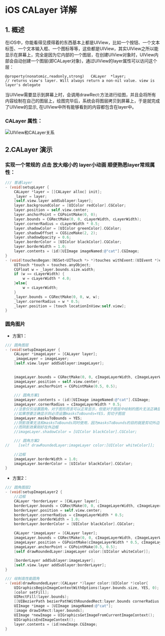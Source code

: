 # iOS CALayer 详解

## 1. 概述
在iOS中，你能看得见摸得着的东西基本上都是UIView，比如一个按钮、一个文本标签、一个文本输入框、一个图标等等，这些都是UIView，其实UIView之所以能显示在屏幕上，完全是因为它内部的一个图层，在创建UIView对象时，UIView内部会自动创建一个图层(即CALayer对象)，通过UIView的layer属性可以访问这个层：

```object
@property(nonatomic,readonly,strong)   CALayer  *layer;            
// returns view's layer. Will always return a non-nil value. view is layer's delegate
```    
当UIView需要显示到屏幕上时，会调用drawRect:方法进行绘图，并且会将所有内容绘制在自己的图层上，绘图完毕后，系统会将图层拷贝到屏幕上，于是就完成了UIView的显示, 在UIView中所有能够看到的内容都包含在layer中。

### CALayer 属性：
![UIView和CALayer关系](https://raw.githubusercontent.com/qxuewei/XWCSDNDemos/master/Images/calayer%E5%B1%9E%E6%80%A7s.png)

## 2.CALayer 演示
### 实现一个常规的 点击 放大缩小的 layer小动画 顺便熟悉layer常规属性：

```objective-c
/// 普通layer
- (void)setupLayer {
    CALayer *layer = [[CALayer alloc] init];
    _layer = layer;
    [self.view.layer addSublayer:layer];
    layer.backgroundColor = [UIColor redColor].CGColor;
    layer.position = self.view.center;
    layer.anchorPoint = CGPointMake(0, 0);
    layer.bounds = CGRectMake(0, 0, cLayerWidth, cLayerWidth);
    layer.cornerRadius = cLayerWidth * 0.5;
    layer.shadowColor = [UIColor greenColor].CGColor;
    layer.shadowOffset = CGSizeMake(2, 2);
    layer.shadowOpacity = 0.6;
    layer.borderColor = [UIColor blackColor].CGColor;
    layer.borderWidth = 1.0;
    layer.contents = (id)[UIImage imageNamed:@"cat"].CGImage;
}
- (void)touchesBegan:(NSSet<UITouch *> *)touches withEvent:(UIEvent *)event {
    UITouch *touch = touches.anyObject;
    CGFloat w = _layer.bounds.size.width;
    if (w == cLayerWidth) {
        w = cLayerWidth * 4.0;
    }else{
        w = cLayerWidth;
    }
    _layer.bounds = CGRectMake(0, 0, w, w);
    _layer.cornerRadius = w * 0.5;
    _layer.position = [touch locationInView:self.view];
}
```

### 圆角图片
* 方案1：


```objective-c
/// 圆角图层
- (void)setupImageLayer {
    CALayer *imageLayer = [CALayer layer];
    _imageLayer = imageLayer;
    [self.view.layer addSublayer:imageLayer];
    
    
    imageLayer.bounds = CGRectMake(0, 0, cImageLayerWidth, cImageLayerWidth);
    imageLayer.position = self.view.center;
    imageLayer.anchorPoint = CGPointMake(0.5, 0.5);
    
    /// 圆角方案1
    imageLayer.contents = (id)[UIImage imageNamed:@"cat"].CGImage;
    imageLayer.cornerRadius = cImageLayerWidth * 0.5;
    //注意仅仅设置圆角，对于图形而言可以正常显示，但是对于图层中绘制的图片无法正确显示
    //如果想要正确显示则必须设置masksToBounds=YES，剪切子图层
    imageLayer.masksToBounds = YES;
    //阴影效果无法和masksToBounds同时使用，因为masksToBounds的目的就是剪切外边框，
    //而阴影效果刚好在外边框
    //imageLayer.shadowColor = [UIColor blackColor].CGColor;

    /// 圆角方案2
//    [self drawRoundedLayer:imageLayer color:[UIColor whiteColor]];
    
    //边框
    imageLayer.borderWidth = 1.0;
    imageLayer.borderColor = [UIColor blackColor].CGColor;
}
```

* 方案2：


```objective-c
/// 圆角图层2
- (void)setupImageLayer2 {
    //边框
    CALayer *borderLayer = [CALayer layer];
    borderLayer.bounds = CGRectMake(0, 0, cImageLayerWidth, cImageLayerWidth);
    borderLayer.position = self.view.center;
    borderLayer.cornerRadius = cImageLayerWidth * 0.5;
    borderLayer.borderWidth = 1.0;
    borderLayer.borderColor = [UIColor blackColor].CGColor;
    
    CALayer *imageLayer = [CALayer layer];
    imageLayer.bounds = CGRectMake(0, 0, cImageLayerWidth, cImageLayerWidth);
    imageLayer.position = CGPointMake(cImageLayerWidth * 0.5, cImageLayerWidth * 0.5);
    imageLayer.anchorPoint = CGPointMake(0.5, 0.5);
    [self drawRoundedLayer:imageLayer color:[UIColor whiteColor]];
    
    [borderLayer addSublayer:imageLayer];
    [self.view.layer addSublayer:borderLayer];
}

/// 绘制高性能圆角
- (void)drawRoundedLayer:(CALayer *)layer color:(UIColor *)color{
    UIGraphicsBeginImageContextWithOptions(layer.bounds.size, YES, 0);
    [color setFill];
    UIRectFill(layer.bounds);
    [[UIBezierPath bezierPathWithRoundedRect:layer.bounds cornerRadius:cImageLayerWidth * 0.5] addClip];
    UIImage *image = [UIImage imageNamed:@"cat"];
    [image drawInRect:layer.bounds];
    UIImage *newImage = UIGraphicsGetImageFromCurrentImageContext();
    UIGraphicsEndImageContext();
    layer.contents = (id)newImage.CGImage;
}
```



